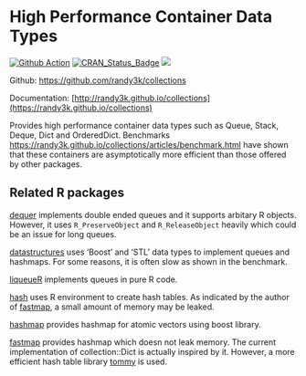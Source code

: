 
<!-- README.md is generated from README.Rmd. Please edit that file -->

# High Performance Container Data Types

[![Github Action](https://github.com/randy3k/collections/workflows/build/badge.svg?branch=master)](https://github.com/randy3k/collections/actions)
[![CRAN\_Status\_Badge](http://www.r-pkg.org/badges/version/collections)](https://cran.r-project.org/package=collections)
[![](http://cranlogs.r-pkg.org/badges/grand-total/collections)](https://cran.r-project.org/package=collections)

Github: <https://github.com/randy3k/collections>

Documentation:
[http://randy3k.github.io/collections](https://randy3k.github.io/collections)

Provides high performance container data types such as Queue, Stack,
Deque, Dict and OrderedDict. Benchmarks
<https://randy3k.github.io/collections/articles/benchmark.html> have
shown that these containers are asymptotically more efficient than those
offered by other packages.

## Related R packages

[dequer](https://CRAN.R-project.org/package=dequer) implements double
ended queues and it supports arbitary R objects. However, it uses
`R_PreserveObject` and `R_ReleaseObject` heavily which could be an issue
for long queues.

[datastructures](https://CRAN.R-project.org/package=datastructures) uses
‘Boost’ and ‘STL’ data types to implement queues and hashmaps. For some
reasons, it is often slow as shown in the benchmark.

[liqueueR](https://CRAN.R-project.org/package=liqueueR) implements
queues in pure R code.

[hash](https://CRAN.R-project.org/package=hash) uses R environment to
create hash tables. As indicated by the author of
[fastmap](https://CRAN.R-project.org/package=fastmap), a small amount of
memory may be leaked.

[hashmap](https://CRAN.R-project.org/package=hashmap) provides hashmap
for atomic vectors using boost library.

[fastmap](https://CRAN.R-project.org/package=fastmap) provides hashmap
which doesn not leak memory. The current implementation of
collection::Dict is actually inspired by it. However, a more efficient
hash table library [tommy](https://github.com/amadvance/tommyds/) is
used.

